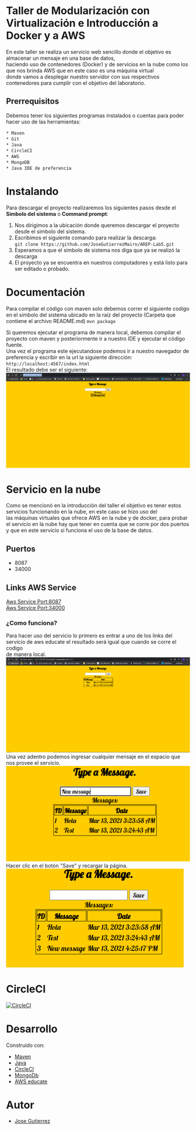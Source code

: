 # Taller de Modularización con Virtualización e Introducción a Docker y a AWS
En este taller se realiza un servicio web sencillo donde el objetivo es almacenar un mensaje en una base de datos,   
haciendo uso de contenedores (Docker) y de servicios en la nube como los que nos brinda AWS que en este caso es una máquina virtual  
donde vamos a desplegar nuestro servidor con sus respectivos contenedores para cumplir con el objetivo del laboratorio.

## Prerrequisitos
Debemos tener los siguientes programas instalados o cuentas para poder hacer uso de las herramientas:
~~~
* Maven
* Git
* Java
* CircleCI
* AWS
* MongoDB
* Java IDE de preferencia
~~~

# Instalando 
Para descargar el proyecto realizaremos los siguientes pasos desde el **Simbolo del sistema** o **Command prompt**:  
1. Nos dirigimos a la ubicación donde queremos descargar el proyecto desde el simbolo del sistema.  
2. Escribimos el siguiente comando para realizar la descarga:  
`git clone https://github.com/JoseGutierrezMairn/AREP-Lab5.git`
3. Esperamos a que el simbolo de sistema nos diga que ya se realizó la descarga  
4. El proyecto ya se encuentra en nuestros computadores y está listo para ser editado o probado.  
  
# Documentación
Para compilar el código con maven solo debemos correr el siguiente codigo en el símbolo del sistema ubicado en la raíz del proyecto (Carpeta que contiene el archivo README.md)
`mvn package`

Si queremos ejecutar el programa de manera local, debemos compilar el proyecto con maven y posteriormente ir a nuestro IDE y ejecutar el código fuente.  
Una vez el programa este ejecutandose podemos ir a nuestro navegador de preferencia y escribir en la url la siguiente dirección:  
`http://localhost:4567/index.html`  
El resultado debe ser el siguiente:  
![servicioLocal](https://github.com/JoseGutierrezMairn/AREP-Lab5/blob/master/img/servicioLocal.PNG?raw=true)  


# Servicio en la nube  
Como se mencionó en la introducción del taller el objetivo es tener estos servicios funcionando en la nube, en este caso se hizo uso del  
las máquinas virtuales que ofrece AWS en la nube y de docker, para probar el servicio en la nube hay que tener en cuenta que se corre por dos puertos  
y que en este servicio si funciona el uso de la base de datos.
## Puertos
* 8087
* 34000

## Links AWS Service 
[Aws Service Port:8087](http://ec2-3-85-141-52.compute-1.amazonaws.com:8087/)  
[Aws Service Port:34000](https://powerful-stream-65068.herokuapp.com/)  
### ¿Como funciona?
Para hacer uso del servicio lo primero es entrar a uno de los links del servicio de aws educate el resultado será igual que cuando se corre el codigo  
de manera local.  
 ![AWSService](https://github.com/JoseGutierrezMairn/AREP-Lab5/blob/master/img/AwsService.PNG?raw=true)  
Una vez adentro podemos ingresar cualquier mensaje en el espacio que nos provee el servicio.  
![AWSService](https://github.com/JoseGutierrezMairn/AREP-Lab5/blob/master/img/newMessage.PNG?raw=true)  
Hacer clic en el botón "Save" y recargar la página.
![AWSService](https://github.com/JoseGutierrezMairn/AREP-Lab5/blob/master/img/messageSaved.PNG?raw=true)  

# CircleCI  
[![CircleCI](https://circleci.com/gh/circleci/circleci-docs.svg?style=svg)](https://app.circleci.com/pipelines/github/JoseGutierrezMairn/Lab3-Arep)  


# Desarrollo  
Construido con:
* [Maven](https://maven.apache.org/)
* [Java](https://www.java.com/es/)
* [CircleCI](https://circleci.com/)
* [MongoDb](https://www.mongodb.com/cloud/atlas/lp/try2?utm_source=google&utm_campaign=gs_americas_colombia_search_brand_atlas_desktop&utm_term=%2Bmongodb%20%2Bdownload&utm_medium=cpc_paid_search&utm_ad=b&utm_ad_campaign_id=2030069987&gclid=CjwKCAiA4rGCBhAQEiwAelVti7jXc13bI8kf9nhTa_LFDAziy4FK4p0VoQXknfzEhyL2rX50XPExERoCN84QAvD_BwE)
* [AWS educate](https://aws.amazon.com/education/awseducate/)
# Autor
* [Jose Gutierrez](https://github.com/JoseGutierrezMairn)